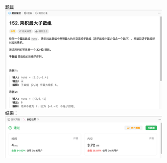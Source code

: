 [题目](https://leetcode.cn/problems/maximum-product-subarray/?envType=study-plan-v2&envId=top-100-liked)
![pic](img.png)
结果：
![pic](result.png)